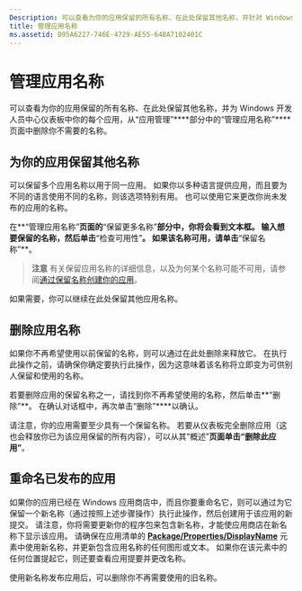 ```yaml
---
Description: 可以查看为你的应用保留的所有名称、在此处保留其他名称，并针对 Windows 开发人员中心仪表板中你的每个应用，从“应用管理”部分中的“管理应用名称”页面中删除你不需要的名称。
title: 管理应用名称
ms.assetid: D95A6227-746E-4729-AE55-648A7102401C
---
```


# 管理应用名称


可以查看为你的应用保留的所有名称、在此处保留其他名称，并为 Windows 开发人员中心仪表板中你的每个应用，从“应用管理”****部分中的“管理应用名称”****页面中删除你不需要的名称。

## 为你的应用保留其他名称


可以保留多个应用名称以用于同一应用。 如果你以多种语言提供应用，而且要为不同的语言使用不同的名称，则该选项特别有用。 也可以使用它来更改你尚未发布的应用的名称。

在**“管理应用名称”**页面的**“保留更多名称”**部分中，你将会看到文本框。 输入想要保留的名称，然后单击**“检查可用性”**。 如果该名称可用，请单击**“保留名称”**。

> **注意** 有关保留应用名称的详细信息，以及为何某个名称可能不可用，请参阅[通过保留名称创建你的应用](create-your-app-by-reserving-a-name.md)。

如果需要，你可以继续在此处保留其他应用名称。

## 删除应用名称


如果你不再希望使用以前保留的名称，则可以通过在此处删除来释放它。 在执行此操作之前，请确保你确定要执行此操作，因为这意味着该名称将立即变为可供别人保留和使用的名称。

若要删除应用的保留名称之一，请找到你不再希望使用的名称，然后单击**“删除”**。 在确认对话框中，再次单击“删除”****以确认。

请注意，你的应用需要至少具有一个保留名称。 若要从仪表板完全删除应用（这也会释放你已为该应用保留的所有内容），可以从其“概述”****页面单击“删除此应用”****。

## 重命名已发布的应用


如果你的应用已经在 Windows 应用商店中，而且你要重命名它，则可以通过为它保留一个新名称（通过按照上述步骤操作）执行此操作，然后创建用于该应用的新提交。 请注意，你将需要更新你的程序包来包含新名称，才能使应用商店在新名称下显示该应用。 请确保在应用清单的 [**Package/Properties/DisplayName**](https://msdn.microsoft.com/library/windows/apps/dn423240) 元素中使用新名称，并更新包含应用名称的任何图形或文本。 如果你在该元素中的任何位置提起它，则还要查看应用提要并更改名称。

使用新名称发布应用后，可以删除你不再需要使用的旧名称。

 

 






<!--HONumber=Mar16_HO1-->


